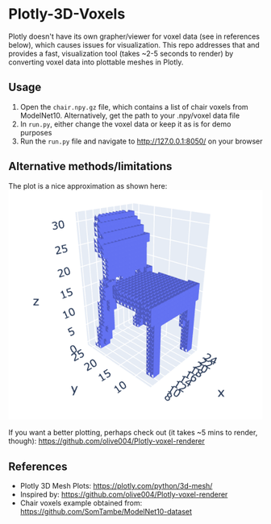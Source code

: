 # Plotly-3D-Voxels

Plotly doesn't have its own grapher/viewer for voxel data (see in references below), which causes issues for visualization. This repo addresses that and provides a fast, visualization tool (takes ~2-5 seconds to render) by converting voxel data into plottable meshes in Plotly.

## Usage

1. Open the `chair.npy.gz` file, which contains a list of chair voxels from ModelNet10. Alternatively, get the path to your .npy/voxel data file
2. In `run.py`, either change the voxel data or keep it as is for demo purposes
3. Run the `run.py` file and navigate to http://127.0.0.1:8050/ on your browser

## Alternative methods/limitations

The plot is a nice approximation as shown here:
![Alt text](example.png?raw=true "Chair")

If you want a better plotting, perhaps check out (it takes ~5 mins to render, though): https://github.com/olive004/Plotly-voxel-renderer

## References

- Plotly 3D Mesh Plots: https://plotly.com/python/3d-mesh/
- Inspired by: https://github.com/olive004/Plotly-voxel-renderer
- Chair voxels example obtained from: https://github.com/SomTambe/ModelNet10-dataset

